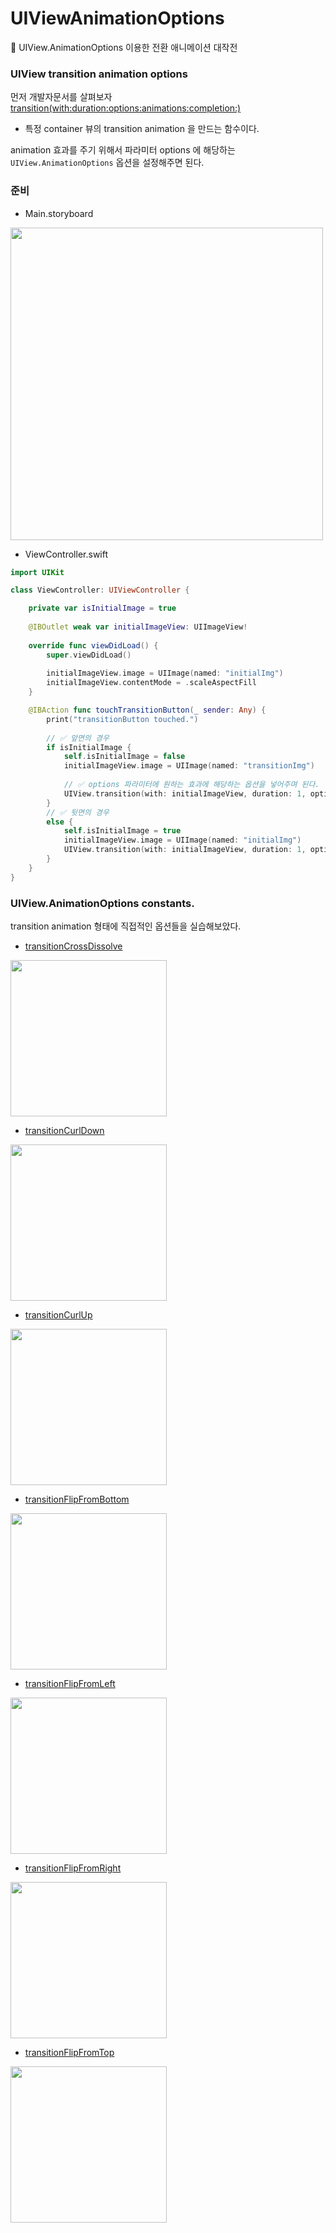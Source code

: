 # UIViewAnimationOptions
🧨 UIView.AnimationOptions 이용한 전환 애니메이션 대작전

### UIView transition animation options

먼저 개발자문서를 살펴보자
[transition(with:duration:options:animations:completion:)](https://developer.apple.com/documentation/uikit/uiview/1622574-transition)

- 특정 container 뷰의 transition animation 을 만드는 함수이다.

animation 효과를 주기 위해서 파라미터 options 에 해당하는 `UIView.AnimationOptions` 옵션을 설정해주면 된다.

### 준비

- Main.storyboard

<img src ="https://user-images.githubusercontent.com/69136340/130177903-9132cd8e-1533-48d0-a838-48d2509b8e60.png" width ="500">


- ViewController.swift

```swift
import UIKit

class ViewController: UIViewController {

    private var isInitialImage = true
    
    @IBOutlet weak var initialImageView: UIImageView!
    
    override func viewDidLoad() {
        super.viewDidLoad()
        
        initialImageView.image = UIImage(named: "initialImg")
        initialImageView.contentMode = .scaleAspectFill
    }

    @IBAction func touchTransitionButton(_ sender: Any) {
        print("transitionButton touched.")
        
        // ✅ 앞면의 경우
        if isInitialImage {
            self.isInitialImage = false
            initialImageView.image = UIImage(named: "transitionImg")
            
            // ✅ options 파라미터에 원하는 효과에 해당하는 옵션을 넣어주며 된다.
            UIView.transition(with: initialImageView, duration: 1, options:.transitionFlipFromLeft, animations: nil, completion: nil)
        }
        // ✅ 뒷면의 경우
        else {
            self.isInitialImage = true
            initialImageView.image = UIImage(named: "initialImg")
            UIView.transition(with: initialImageView, duration: 1, options: .transitionFlipFromLeft, animations: nil, completion: nil)
        }
    }
}

```

### UIView.AnimationOptions constants. 
transition animation 형태에 직접적인 옵션들을 실습해보았다.

- [transitionCrossDissolve](https://developer.apple.com/documentation/uikit/uiview/animationoptions/1622499-transitioncrossdissolve)

<img src ="https://user-images.githubusercontent.com/69136340/130177363-8bd4c50c-41e2-47e8-a3ec-5c63f2dd7a08.gif" width ="250">

- [transitionCurlDown](https://developer.apple.com/documentation/uikit/uiview/animationoptions/1622455-transitioncurldown)

<img src ="https://user-images.githubusercontent.com/69136340/130177368-3e779e27-ce9c-48ba-8cc6-e91b9f4180e7.gif" width ="250">


- [transitionCurlUp](https://developer.apple.com/documentation/uikit/uiview/animationoptions/1622637-transitioncurlup)

<img src ="https://user-images.githubusercontent.com/69136340/130177370-c425beea-0a9b-41c4-84db-36fba0fadd6e.gif" width ="250">

- [transitionFlipFromBottom](https://developer.apple.com/documentation/uikit/uiview/animationoptions/1622632-transitionflipfrombottom)

<img src ="https://user-images.githubusercontent.com/69136340/130177451-7bc98464-7404-4f41-b396-5d99983e4423.gif" width ="250">

- [transitionFlipFromLeft]()

<img src ="https://user-images.githubusercontent.com/69136340/130177490-2215b1c7-1e85-48a2-94db-14361e3eeb79.gif" width ="250">

- [transitionFlipFromRight](https://developer.apple.com/documentation/uikit/uiview/animationoptions/1622573-transitionflipfromright)

<img src ="https://user-images.githubusercontent.com/69136340/130177508-d14058bc-5d4a-4113-8df0-7be61bcfb51d.gif" width ="250">

- [transitionFlipFromTop](https://developer.apple.com/documentation/uikit/uiview/animationoptions/1622548-transitionflipfromtop)

<img src ="https://user-images.githubusercontent.com/69136340/130177539-547c8875-094f-41d8-b215-ef9d9e561310.gif" width ="250">
